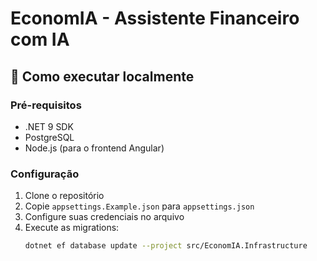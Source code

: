# EconomIA - Assistente Financeiro com IA

## 🚀 Como executar localmente

### Pré-requisitos
- .NET 9 SDK
- PostgreSQL
- Node.js (para o frontend Angular)

### Configuração

1. Clone o repositório
2. Copie `appsettings.Example.json` para `appsettings.json`
3. Configure suas credenciais no arquivo
4. Execute as migrations:
   ```bash
   dotnet ef database update --project src/EconomIA.Infrastructure